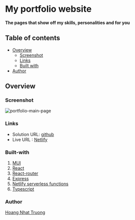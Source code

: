 # My portfolio website

**The pages that show off my skills, personalities and for you**

## Table of contents

- [Overview](#overview)
  - [Screenshot](#screenshot)
  - [Links](#links)
  - [Built with](#built-width)
- [Author](#author)

## Overview

### Screenshot

![portfolio-main-page](./src/images/page-screenshot.png)

### Links

- Solution URL: [github]()
- Live URL : [Netlify]()

### Built-with

1. [MUI]()
2. [React](https://react.dev/)
3. [React-router](https://reactrouter.com/en/main)
4. [Express]()
5. [Netlify serverless functions]()
6. [Typescript]()

### Author

[Hoang Nhat Truong]("https://www.linkedin.com/in/nhattruonghoang/)
